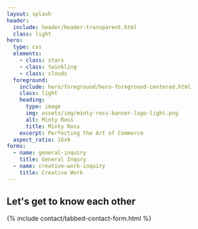 ```yaml
---
layout: splash
header: 
  include: header/header-transparent.html
  class: light
hero:
  type: css
  elements:
    - class: stars
    - class: twinkling
    - class: clouds
  foreground:
    include: hero/foreground/hero-foreground-centered.html
    class: light
    heading:
      type: image
      img: assets/img/minty-ross-banner-logo-light.png
      alt: Minty Ross
      title: Minty Ross
    excerpt: Perfecting the Art of Commerce 
  aspect_ratio: 16x9
forms:
  - name: general-inquiry
    title: General Inqury
  - name: creative-work-inquiry
    title: Creative Work
---
```

## Let's get to know each other
{% include contact/tabbed-contact-form.html %}
<script>
	if (window.addEventListener) {
		window.addEventListener('load', function() {
			contactForm.toTab(1);
		}, false);
	} else {
		window.attachEvent('onload', function() {
			contactForm.toTab(1);
		}, false);
	}
</script>